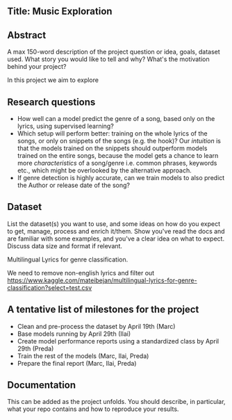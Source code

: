 ## Title: Music Exploration

## Abstract
A max 150-word description of the project question or idea, goals, dataset used. What story you would like to tell and why? What's the motivation behind your project?

In this project we aim to explore

## Research questions
  - How well can a model predict the genre of a song, based only on the lyrics, using supervised learning?
  - Which setup will perform better: training on the whole lyrics of the songs, or only on snippets of the songs (e.g. the hook)?
    Our *intuition* is that the models trained on the snippets should outperform models trained on the entire songs, because the model gets a chance to learn more *characteristics* of a song/genre i.e. common phrases, keywords etc., which might be overlooked by the alternative approach.
  - If genre detection is highly accurate, can we train models to also predict the Author or release date of the song?

## Dataset
List the dataset(s) you want to use, and some ideas on how do you expect to get, manage, process and enrich it/them. Show you've read the docs and are familiar with some examples, and you've a clear idea on what to expect. Discuss data size and format if relevant.

Multilingual Lyrics for genre classification.

We need to remove non-english lyrics and filter out 
https://www.kaggle.com/mateibejan/multilingual-lyrics-for-genre-classification?select=test.csv

## A tentative list of milestones for the project

  - Clean and pre-process the dataset by April 19th (Marc)
  - Base models running by April 29th (Ilai)
  - Create model performance reports using a standardized class by April 29th (Preda)
  - Train the rest of the models (Marc, Ilai, Preda)
  - Prepare the final report (Marc, Ilai, Preda)

## Documentation
This can be added as the project unfolds. You should describe, in particular, what your repo contains and how to reproduce your results.
